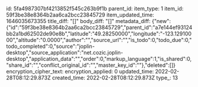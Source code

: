 id: 5fa4987307bf4213852f545c263b9f1b
parent_id: 
item_type: 1
item_id: 59f3be38e8364b2aa6ca2bcc23845729
item_updated_time: 1646035673355
title_diff: "[]"
body_diff: "[]"
metadata_diff: {"new":{"id":"59f3be38e8364b2aa6ca2bcc23845729","parent_id":"a7e144ef93124bb2a1bd62502de90e8b","latitude":"49.28250000","longitude":"-123.12910000","altitude":"0.0000","author":"","source_url":"","is_todo":0,"todo_due":0,"todo_completed":0,"source":"joplin-desktop","source_application":"net.cozic.joplin-desktop","application_data":"","order":0,"markup_language":1,"is_shared":0,"share_id":"","conflict_original_id":"","master_key_id":""},"deleted":[]}
encryption_cipher_text: 
encryption_applied: 0
updated_time: 2022-02-28T08:12:29.873Z
created_time: 2022-02-28T08:12:29.873Z
type_: 13